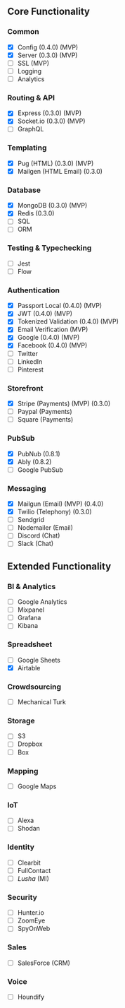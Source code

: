 ## Core Functionality

### Common
- [x] Config (0.4.0) (MVP)
- [x] Server (0.3.0) (MVP)
- [ ] SSL (MVP)
- [ ] Logging
- [ ] Analytics

### Routing & API
- [x] Express (0.3.0) (MVP)
- [x] Socket.io (0.3.0) (MVP)
- [ ] GraphQL

### Templating
- [x] Pug (HTML) (0.3.0) (MVP)
- [x] Mailgen (HTML Email) (0.3.0)

### Database
- [x] MongoDB (0.3.0) (MVP)
- [x] Redis (0.3.0)
- [ ] SQL
- [ ] ORM

### Testing & Typechecking
- [ ] Jest 
- [ ] Flow

### Authentication
- [x] Passport Local (0.4.0) (MVP)
- [x] JWT (0.4.0) (MVP)
- [x] Tokenized Validation (0.4.0) (MVP)
- [x] Email Verification (MVP)
- [x] Google (0.4.0) (MVP)
- [x] Facebook (0.4.0) (MVP)
- [ ] Twitter
- [ ] LinkedIn
- [ ] Pinterest

### Storefront
- [x] Stripe (Payments) (MVP) (0.3.0)
- [ ] Paypal (Payments)
- [ ] Square (Payments)

### PubSub
- [x] PubNub (0.8.1)
- [x] Ably (0.8.2)
- [ ] Google PubSub

### Messaging
- [x] Mailgun (Email) (MVP) (0.4.0)
- [x] Twilio (Telephony) (0.3.0)
- [ ] Sendgrid
- [ ] Nodemailer (Email)
- [ ] Discord (Chat)
- [ ] Slack (Chat)

## Extended Functionality

### BI & Analytics
- [ ] Google Analytics
- [ ] Mixpanel
- [ ] Grafana
- [ ] Kibana

### Spreadsheet
- [ ] Google Sheets
- [x] Airtable

### Crowdsourcing
- [ ] Mechanical Turk

### Storage
- [ ] S3
- [ ] Dropbox
- [ ] Box

### Mapping
- [ ] Google Maps

### IoT
- [ ] Alexa
- [ ] Shodan

### Identity
- [ ] Clearbit
- [ ] FullContact
- [ ] *Lusha* (MI)

### Security
- [ ] Hunter.io
- [ ] ZoomEye
- [ ] SpyOnWeb

### Sales
- [ ] SalesForce (CRM)

### Voice
- [ ] Houndify
